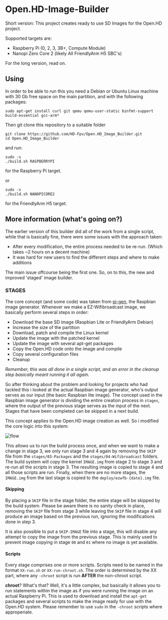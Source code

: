 # Open.HD-Image-Builder
Short version: 
This project creates ready to use SD Images for the Open.HD project.

Supported targets are:
- Raspberry Pi (0, 2, 3, 3B+, Compute Module)
- Nanopi Zero Core 2 (likely All FriendlyArm H5 SBC's)

For the long version, read on.

## Using
In order to be able to run this you need a Debian or Ubuntu Linux machine with 30 Gb free space on the main partition, and with the following packages:

```
sudo apt-get install curl git qemu qemu-user-static binfmt-support build-essential gcc-arm*
```

Then git clone this repository to a suitable folder 

```
git clone https://github.com/HD-Fpv/Open.HD_Image_Builder.git
cd Open.HD_Image_Builder
```

and run:

```
sudo -s
./build.sh RASPBERRYPI
```
for the Raspberry Pi target.

or

```
sudo -s
./build.sh NANOPICORE2
```

for the FriendlyArm H5 target.

## More information (what's going on?)
The earlier version of this builder did all of the work from a single script, while that is basically fine, there were some issues with the approach taken:

- After every modification, the entire process needed to be re-run. (Which takes ~2 hours on a decent machine)
- It was hard for new users to find the different steps and where to make additions

The main issue offcourse being the first one.
So, on to this, the new and improved 'staged' image builder.

### STAGES
The core concept (and some code) was taken from [pi-gen](https://github.com/RPi-Distro/pi-gen), the Raspbian image generator.
Whenever we make a EZ-Wifibroadcast image, we basically perform several steps in order:

- Download the base SD image (Raspbian Lite or FriendlyArm Debian)
- Increase the size of the partition
- Download, patch and compile the Linux kernel
- Update the image with the patched kernel
- Update the image with several apt-get packages
- Copy the Open.HD code onto the image and compile
- Copy several configuration files
- Cleanup

*Remember, this was all done in a single script, and an error in the cleanup step basically meant running it all again.*

So after thinking about the problem and looking for projects who had tackled this i looked at the actual Raspbian image generator, who's output serves as our input (the basic Raspbian lite image). The concept used in the Raspbian image generator is dividing the entire creation process in `stages`, where the output of the previous stage serves as the input of the next. Stages that have been completed can be skipped in a next build.

This concept applies to the Open.HD image creation as well. So i modified the core logic into this system:

![flow](https://github.com/HD-Fpv/Open.HD_Image_Builder/Builder%20flow.png "Flow")

This allows us to run the build process once, and when we want to make a change in stage 3, we only run stage 3 and 4 again by removing the `SKIP` file from the `stages/03-Packages` and the `stages/04-Wifibroadcast` folders. The build system will copy the kernel `IMAGE.img` from stage 2 to stage 3 and re-run all the scripts in stage 3. The resulting image is copied to stage 4 and all those scripts are run. Finally, when there are no more stages, the `IMAGE.img` from the last stage is copied to the `deploy/ezwfb-{date}.img` file.

#### Skipping
By placing a `SKIP` file in the stage folder, the entire stage will be skipped by the build system. Please be aware there is no sanity check in place, removing the `SKIP` file from stage 3 while leaving the `SKIP` file in stage 4 will produce an image based on the previous run, ignoring the modifications done in step 3.

It is also possible to put a `SKIP-IMAGE` file into a stage, this will disable any attempt to copy the image from the previous stage. This is mainly used to prevent image copying in stage `00` and `01` where no image is yet available.

#### Scripts
Every stage comprises one or more scripts. Scripts need to be named in the format `XX-run.sh` or `XX-run-chroot.sh`. The order is determined by the XX part, where any `-chroot` script is run **AFTER** the non-chroot script.

**chroot**? What's that? Well, it's a little complex, but basically it allows you to run statements within the image as if you were running the image on an actual Raspberry Pi. This is used to download and install the `apt-get` packages and several scripts to make the image ready for use with the Open.HD system. Please remember to use `sudo` in the `-chroot` scripts where approperiate.



